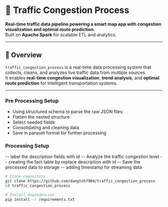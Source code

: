 # 🚦 Traffic Congestion Process

**Real-time traffic data pipeline powering a smart map app with congestion visualization and optimal route prediction.**  
Built on **Apache Spark** for scalable ETL and analytics.

---

## 📘 Overview

`traffic_congestion_process` is a real-time data processing system that collects, cleans, and analyzes live traffic data from multiple sources.  
It enables **real-time congestion visualization**, **trend analysis**, and **optimal route prediction** for intelligent transportation systems.

---

### Pre Processing Setup

- Using structured schema to parse the raw JSON files
- Flatten the nested structure
- Select needed fields
- Consolidating and cleaning data
- Save in parquet format for further processing

### Processing Setup

-- label the description fields with id
-- Analyze the traffic congestion level
-- creating the fact table by replace description with id
-- Save the processed data to storage
-- adding timestamp for streaming data

```bash
# Clone repository
git clone https://github.com/dangtnh7904/traffic_congestion_process
cd traffic_congestion_process

# Install dependencies
pip install -r requirements.txt

